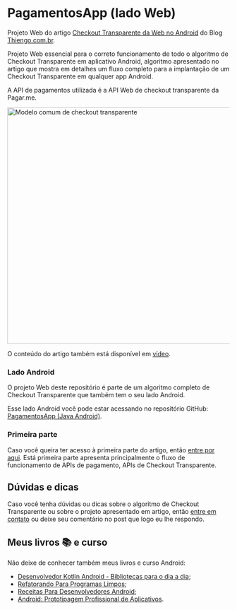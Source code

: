 # PagamentosApp (lado Web)

Projeto Web do artigo [Checkout Transparente da Web no Android](https://www.thiengo.com.br/checkout-transparente-da-web-no-android) do Blog [Thiengo.com.br](https://www.thiengo.com.br).

Projeto Web essencial para o correto funcionamento de todo o algoritmo de Checkout Transparente em aplicativo Android, algoritmo apresentado no artigo que mostra em detalhes um fluxo completo para a implantação de um Checkout Transparente em qualquer app Android.

A API de pagamentos utilizada é a API Web de checkout transparente da Pagar.me.

<img src="https://www.thiengo.com.br/img/post/normal/gttk3d25pg267jeuiqroj0epo1ddd99cb7cc986c9a1a53663190128ebe.jpg" width="535" alt="Modelo comum de checkout transparente">

O conteúdo do artigo também está disponível em [vídeo](https://www.thiengo.com.br/checkout-transparente-da-web-no-android#title-4).

### Lado Android

O projeto Web deste repositório é parte de um algoritmo completo de Checkout Transparente que também tem o seu lado Android.

Esse lado Android você pode estar acessando no repositório GitHub: [PagamentosApp (Java Android)](https://github.com/viniciusthiengo/PagamentosAPP).

### Primeira parte

Caso você queira ter acesso à primeira parte do artigo, então [entre por aqui](https://www.thiengo.com.br/checkout-transparente-da-web-no-android#title-1). Está primeira parte apresenta principalmente o fluxo de funcionamento de APIs de pagamento, APIs de Checkout Transparente.

## Dúvidas e dicas

Caso você tenha dúvidas ou dicas sobre o algoritmo de Checkout Transparente ou sobre o projeto apresentado em artigo, então [entre em contato](https://www.thiengo.com.br/contato) ou deixe seu comentário no post que logo eu lhe respondo.

## Meus livros 📚 e curso

Não deixe de conhecer também meus livros e curso Android:

- [Desenvolvedor Kotlin Android - Bibliotecas para o dia a dia](https://www.thiengo.com.br/livro-desenvolvedor-kotlin-android);
- [Refatorando Para Programas Limpos](https://www.thiengo.com.br/livro-refatorando-para-programas-limpos);
- [Receitas Para Desenvolvedores Android](https://www.thiengo.com.br/livro-receitas-para-desenvolvedores-android);
- [Android: Prototipagem Profissional de Aplicativos](https://www.udemy.com/course/android-prototipagem-profissional-de-aplicativos/?locale=pt_BR&persist_locale=).
